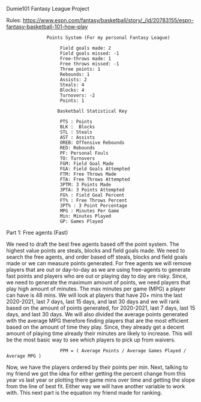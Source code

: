 Dumie101 Fantasy League Project


Rules: https://www.espn.com/fantasy/basketball/story/_/id/20783155/espn-fantasy-basketball-101-how-play

				   Points System (For my personal Fantasy League)

						Field goals made: 2 
						Field goals missed: -1
						Free-throws made: 1
						Free throws missed: -1
						Three points: 1
						Rebounds: 1
						Assists: 2
						Steals: 4
						Blocks: 4
						Turnovers: -2
						Points: 1

					   Basketball Statistical Key 

						PTS : Points
						BLK :  Blocks
						STL : Steals
						AST : Assists 
						OREB: Offensive Rebounds
						RED: Rebounds
						PF: Personal Fouls 
						TO: Turnovers
						FGM: Field Goal Made
						FGA: Field Goals Attempted 
						FTM: Free Throws Made
						FTA: Free Throws Attempted
						3PTM: 3 Points Made 
						3PTA: 3 Points Attempted
						FG% : Field Goal Percent 
						FT% : Free Throws Percent 
						3PT% : 3 Point Percentage 
						MPG : Minutes Per Game 
						Min: Minutes Played
						GP: Games Played



Part 1: Free agents (Fast)

We need to draft the best free agents based off the point system. The highest value points are steals, blocks and 
field goals made. We need to search the free agents, and order based off steals, blocks and field goals made or we 
can measure points generated. For free agents we will remove players that are out or day-to-day as we are using free-agents 
to generate fast points and players who are out or playing day to day are risky. Since, we need to generate the maximum amount of points, 
we need players that play high amount of minutes. The max minutes per game (MPG) a player can have is 48 mins. We will look at players that have 
20+ mins the last 2020-2021, last 7 days, last 15 days, and last 30 days and we will rank based on the amount of points generated, for 2020-2021, last 7 days, last 15 days, and last 30 days. We will also  divided the average points generated with the average MPG therefore finding players that are the most efficient based on the amount of time they play. Since, they already get a decent amount of playing time already their minutes are likely to increase. This will be the most basic way to see which players to pick up from waivers. 

				        PPM = ( Average Points / Average Games Played / Average MPG ) 
					
Now, we have the players ordered by their points per min. Next, talking to my friend we got the idea for either getting the percent change from this year vs last year or plotting there game mins over time and getting the slope from the line of best fit. Either way we will have another variable to work with. This next part is the equation my friend made for ranking. 
        
